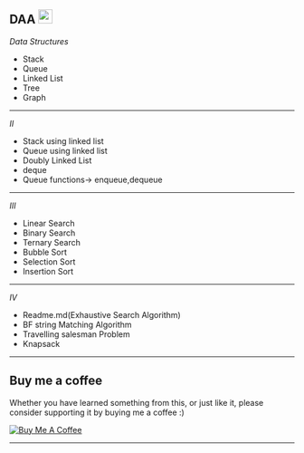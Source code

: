  DAA
<img src="https://img.shields.io/badge/C%2B%2B-00599C?style=for-the-badge&logo=c%2B%2B&logoColor=white" height="25">
---
*Data Structures*
- Stack
- Queue
- Linked List
- Tree
- Graph
---
*II*
- Stack using linked list
- Queue using linked list
- Doubly Linked List
- deque
- Queue functions-> enqueue,dequeue
---
*III*
- Linear Search
- Binary Search
- Ternary Search
- Bubble Sort
- Selection Sort
- Insertion Sort
---
*IV*
- Readme.md(Exhaustive Search Algorithm)
- BF string Matching Algorithm
- Travelling salesman Problem
- Knapsack
---
## Buy me a coffee

Whether you have learned something from this, or just like it, please consider supporting it by buying me a coffee :)

<a href="https://linktr.ee/Shravni_wakde" target="_blank"><img src="https://www.buymeacoffee.com/assets/img/custom_images/orange_img.png" alt="Buy Me A Coffee" style="height: auto !important;width: auto !important;" ></a>

---
